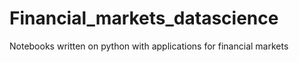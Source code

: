 # Financial_markets_datascience
Notebooks written on python with applications for financial markets
